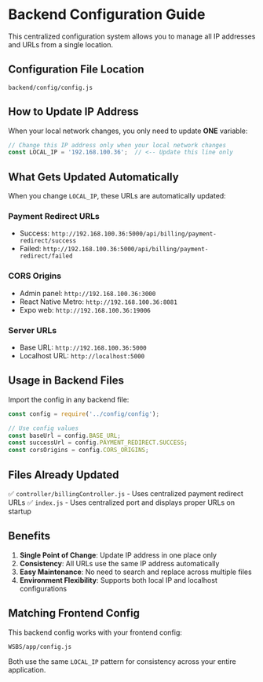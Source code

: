 # Backend Configuration Guide

This centralized configuration system allows you to manage all IP addresses and URLs from a single location.

## Configuration File Location
```
backend/config/config.js
```

## How to Update IP Address

When your local network changes, you only need to update **ONE** variable:

```javascript
// Change this IP address only when your local network changes
const LOCAL_IP = '192.168.100.36';  // <-- Update this line only
```

## What Gets Updated Automatically

When you change `LOCAL_IP`, these URLs are automatically updated:

### Payment Redirect URLs
- Success: `http://192.168.100.36:5000/api/billing/payment-redirect/success`
- Failed: `http://192.168.100.36:5000/api/billing/payment-redirect/failed`

### CORS Origins
- Admin panel: `http://192.168.100.36:3000`
- React Native Metro: `http://192.168.100.36:8081`
- Expo web: `http://192.168.100.36:19006`

### Server URLs
- Base URL: `http://192.168.100.36:5000`
- Localhost URL: `http://localhost:5000`

## Usage in Backend Files

Import the config in any backend file:

```javascript
const config = require('../config/config');

// Use config values
const baseUrl = config.BASE_URL;
const successUrl = config.PAYMENT_REDIRECT.SUCCESS;
const corsOrigins = config.CORS_ORIGINS;
```

## Files Already Updated

✅ `controller/billingController.js` - Uses centralized payment redirect URLs
✅ `index.js` - Uses centralized port and displays proper URLs on startup

## Benefits

1. **Single Point of Change**: Update IP address in one place only
2. **Consistency**: All URLs use the same IP address automatically
3. **Easy Maintenance**: No need to search and replace across multiple files
4. **Environment Flexibility**: Supports both local IP and localhost configurations

## Matching Frontend Config

This backend config works with your frontend config:
```
WSBS/app/config.js
```

Both use the same `LOCAL_IP` pattern for consistency across your entire application.
